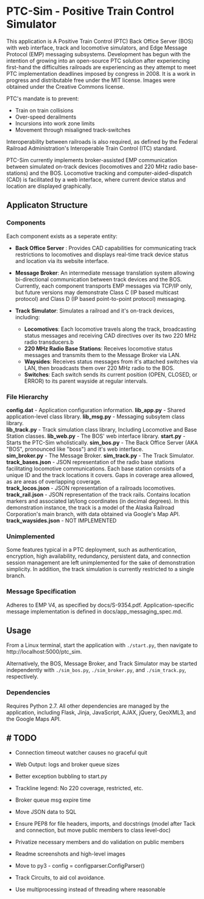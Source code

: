 # PTC-Sim - Positive Train Control Simulator

This application is A Positive Train Control (PTC) Back Office Server (BOS) with web interface, track and locomotive simulators, and Edge Message Protocol (EMP) messaging subsystems. Development has begun with the intention of growing into an open-source PTC solution after experiencing first-hand the difficulties railroads are experiencing as they attempt to meet PTC implementation deadlines imposed by congress in 2008. It is a work in progress and distributable free under the MIT license. Images were obtained under the Creative Commons license.

PTC's mandate is to prevent:

* Train on train collisions
* Over-speed derailments
* Incursions into work zone limits
* Movement through misaligned track-switches
  
Interoperability between railroads is also required, as defined by the Federal Railroad Administration's Interoperable Train Control (ITC) standard.

PTC-Sim currently implements broker-assisted EMP communication between simulated on-track devices (locomotives and 220 MHz radio base-stations) and the BOS. Locomotive tracking and computer-aided-dispatch (CAD) is facilitated by a web interface, where current device status and location are displayed graphically.

## Applicaton Structure

### Components

Each component exists as a seperate entity:

* **Back Office Server** : Provides CAD capabilities for communicating track restrictions to locomotives and displays real-time track device status and location via its website interface.

* **Message Broker**: An intermediate message translation system allowing bi-directional communication between track devices and the BOS.  Currently, each component transports EMP messages via TCP/IP only, but future versions may demonstrate Class C (IP based multicast protocol) and Class D (IP based point-to-point protocol) messaging.

* **Track Simulator**: Simulates a railroad and it's on-track devices, including:  
  * **Locomotives**:  Each locomotive travels along the track, broadcasting status messages and receiving CAD directives over its two 220 MHz radio transducers.b
  * **220 MHz Radio Base Stations**: Receives locomotive status messages and transmits them to the Message Broker via LAN.
  * **Waysides**: Receives status messages from it's attached switches via LAN, then broadcasts them over 220 MHz radio to the BOS.
  * **Switches**: Each switch sends its current position (OPEN, CLOSED, or ERROR) to its parent wayside at regular intervals.

### File Hierarchy

**config.dat** - Application configuration information.
**lib_app.py** - Shared application-level class library.
**lib_msg.py** - Messaging subsytem class library.  
**lib_track.py** - Track simulation class library, Including Locomotive and Base Station classes.
**lib_web.py** - The BOS' web interface library.
**start.py** - Starts the PTC-Sim wholistically.
**sim_bos.py** - The Back Office Server (AKA "BOS", pronounced like "boss") and it's web interface.  
**sim_broker.py** - The Message Broker.
**sim_track.py** - The Track Simulator.  
**track_bases.json** - JSON representation of the radio base stations facilitating locomotive communications. Each base station consists of a unique ID and the track locations it covers. Gaps in coverage area allowed, as are areas of overlapping coverage.  
**track_locos.json** - JSON representation of a railroads locomotives.
**track_rail.json** - JSON representation of the track rails. Contains location markers and associated lat/long coordinates (in decimal degrees). In this demonstration instance, the track is a model of the Alaska Railroad Corporation's main branch, with data obtained via Google's Map API.
**track_waysides.json** - NOT IMPLEMENTED

### Unimplemented

Some features typical in a PTC deployment, such as authentication, encryption, high availability, redundancy, persistent data, and connection session management are left unimplemented for the sake of demonstration simplicity. In addition, the track simulation is currently restricted to a single branch.

### Message Specification

Adheres to EMP V4, as specified by docs/S-9354.pdf. Application-specific message implementation is defined in docs/app_messaging_spec.md.

## Usage

From a Linux terminal, start the application with `./start.py`, then navigate to http://localhost:5000/ptc_sim.
  
Alternatively, the BOS, Message Broker, and Track Simulator may be started independently with `./sim_bos.py`, `./sim_broker.py`, and `./sim_track.py`, respectively.

### Dependencies

Requires Python 2.7. All other dependencies are managed by the application, including Flask, Jinja, JavaScript, AJAX, jQuery, GeoXML3, and the Google Maps API.

## # TODO

* Connection timeout watcher causes no graceful quit
* Web Output: logs and broker queue sizes
* Better exception bubbling to start.py
* Trackline legend: No 220 coverage, restricted, etc.
* Broker queue msg expire time
  
* Move JSON data to SQL
* Ensure PEP8 for file headers, imports, and docstrings (model after Tack and connection, but move public members to class level-doc)  
* Privatize necessary members and do validation on public members
* Readme screenshots and high-level images
* Move to py3 - config = configparser.ConfigParser()
* Track Circuits, to aid col avoidance.  
* Use multiprocessing instead of threading where reasonable